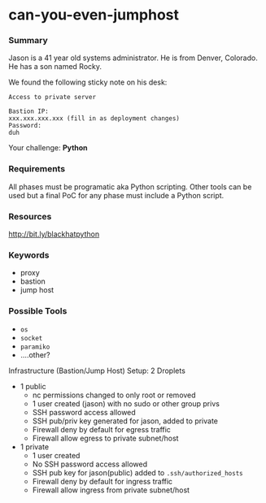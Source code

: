 # can-you-even-jumphost

### Summary
Jason is a 41 year old systems administrator. He is from Denver, Colorado. He has a son named Rocky.

We found the following sticky note on his desk:
```
Access to private server

Bastion IP:
xxx.xxx.xxx.xxx (fill in as deployment changes)
Password:
duh
```

Your challenge: **Python**

### Requirements
All phases must be programatic aka Python scripting. Other tools can be used but a final PoC for any phase must include a Python script.

### Resources
http://bit.ly/blackhatpython


### Keywords
- proxy
- bastion
- jump host

### Possible Tools
- `os`
- `socket`
- `paramiko`
- ....other?


Infrastructure (Bastion/Jump Host) Setup:
2 Droplets
  - 1 public
    - nc permissions changed to only root or removed
    - 1 user created (jason) with no sudo or other group privs
    - SSH password access allowed
    - SSH pub/priv key generated for jason, added to private
    - Firewall deny by default for egress traffic
    - Firewall allow egress to private subnet/host
  - 1 private
    - 1 user created
    - No SSH password access allowed
    - SSH pub key for jason(public) added to `.ssh/authorized_hosts`
    - Firewall deny by default for ingress traffic
    - Firewall allow ingress from private subnet/host
